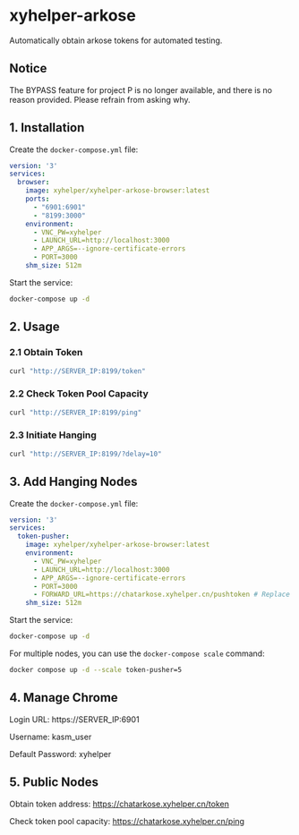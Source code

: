 # xyhelper-arkose


Automatically obtain arkose tokens for automated testing.

## Notice
The BYPASS feature for project P is no longer available, and there is no reason provided. Please refrain from asking why.

## 1. Installation
Create the `docker-compose.yml` file:
```yaml
version: '3'
services:
  browser:
    image: xyhelper/xyhelper-arkose-browser:latest
    ports:
      - "6901:6901"
      - "8199:3000"
    environment:
      - VNC_PW=xyhelper
      - LAUNCH_URL=http://localhost:3000
      - APP_ARGS=--ignore-certificate-errors
      - PORT=3000
    shm_size: 512m
```
Start the service:
```bash
docker-compose up -d
```

## 2. Usage

### 2.1 Obtain Token
```bash
curl "http://SERVER_IP:8199/token"
```

### 2.2 Check Token Pool Capacity
```bash
curl "http://SERVER_IP:8199/ping"
```

### 2.3 Initiate Hanging
```bash
curl "http://SERVER_IP:8199/?delay=10"
```

## 3. Add Hanging Nodes
Create the `docker-compose.yml` file:
```yaml
version: '3'
services:
  token-pusher:
    image: xyhelper/xyhelper-arkose-browser:latest
    environment:
      - VNC_PW=xyhelper
      - LAUNCH_URL=http://localhost:3000
      - APP_ARGS=--ignore-certificate-errors
      - PORT=3000
      - FORWARD_URL=https://chatarkose.xyhelper.cn/pushtoken # Replace with your own token pool address
    shm_size: 512m
```
Start the service:
```bash
docker-compose up -d
```

For multiple nodes, you can use the `docker-compose scale` command:
```bash
docker compose up -d --scale token-pusher=5
```

## 4. Manage Chrome

Login URL: https://SERVER_IP:6901

Username: kasm_user

Default Password: xyhelper

## 5. Public Nodes

Obtain token address: https://chatarkose.xyhelper.cn/token

Check token pool capacity: https://chatarkose.xyhelper.cn/ping